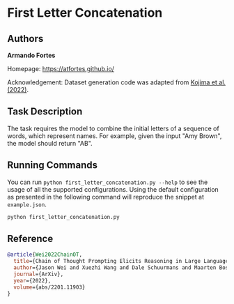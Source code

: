 # First Letter Concatenation

## Authors

**Armando Fortes**

Homepage: https://atfortes.github.io/

Acknowledgement: Dataset generation code was adapted from [Kojima et al. (2022)](https://github.com/kojima-takeshi188/zero_shot_cot/blob/main/create_dataset_for_symbolic_reasoning.py).

## Task Description

The task requires the model to combine the initial letters of a sequence of words, which represent names. For example, given the input "Amy Brown", the model should return "AB".

## Running Commands

You can run `python first_letter_concatenation.py --help` to see the usage of all the supported configurations. Using the default configuration as presented in the following command will reproduce the snippet at `example.json`. 

```bash
python first_letter_concatenation.py 
```

## Reference
```bibtex
@article{Wei2022ChainOT,
  title={Chain of Thought Prompting Elicits Reasoning in Large Language Models},
  author={Jason Wei and Xuezhi Wang and Dale Schuurmans and Maarten Bosma and Ed Huai-hsin Chi and Quoc Le and Denny Zhou},
  journal={ArXiv},
  year={2022},
  volume={abs/2201.11903}
}
```
